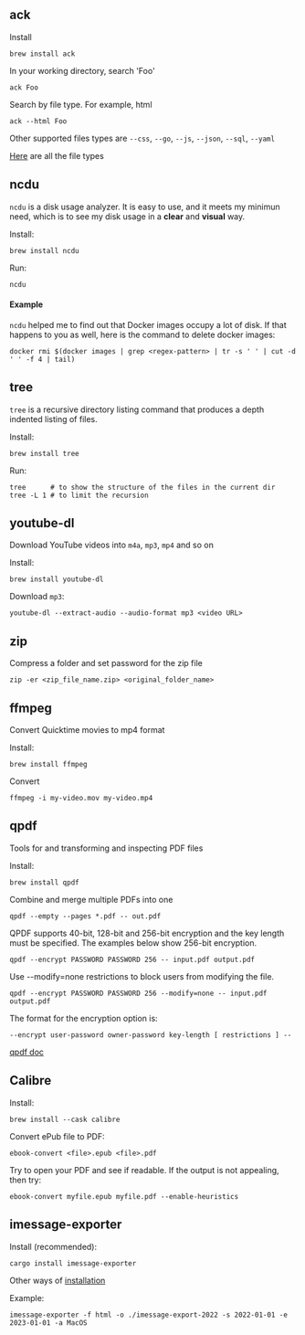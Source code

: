 ## ack

Install

```
brew install ack
```

In your working directory, search 'Foo'

```
ack Foo
```

Search by file type. For example, html

```
ack --html Foo
```

Other supported files types are `--css`, `--go`, `--js`, `--json`, `--sql`, `--yaml`

[Here](https://kapeli.com/cheat_sheets/Ack.docset/Contents/Resources/Documents/index) are all the file types

## ncdu

`ncdu` is a disk usage analyzer. It is easy to use, and it meets my minimun need, which is to see my disk usage in a **clear** and **visual** way.

Install:

```
brew install ncdu
```

Run:

```
ncdu
```

#### Example

`ncdu` helped me to find out that Docker images occupy a lot of disk. If that happens to you as well, here is the command to delete docker images:

```
docker rmi $(docker images | grep <regex-pattern> | tr -s ' ' | cut -d ' ' -f 4 | tail)
```

## tree

`tree` is a recursive directory listing command that produces a depth indented listing of files.

Install:

```
brew install tree
```

Run:

```
tree      # to show the structure of the files in the current dir
tree -L 1 # to limit the recursion
```

## youtube-dl

Download YouTube videos into `m4a`, `mp3`, `mp4` and so on

Install:

```
brew install youtube-dl
```

Download `mp3`:

```
youtube-dl --extract-audio --audio-format mp3 <video URL>
```

## zip

Compress a folder and set password for the zip file

```
zip -er <zip_file_name.zip> <original_folder_name>
```

## ffmpeg

Convert Quicktime movies to mp4 format

Install:

```
brew install ffmpeg
```

Convert

```
ffmpeg -i my-video.mov my-video.mp4
```

## qpdf

Tools for and transforming and inspecting PDF files

Install:

```
brew install qpdf
```

Combine and merge multiple PDFs into one

```
qpdf --empty --pages *.pdf -- out.pdf
```

QPDF supports 40-bit, 128-bit and 256-bit encryption and the key length must be specified. The examples below show 256-bit encryption.

```
qpdf --encrypt PASSWORD PASSWORD 256 -- input.pdf output.pdf
```

Use --modify=none restrictions to block users from modifying the file.

```
qpdf --encrypt PASSWORD PASSWORD 256 --modify=none -- input.pdf output.pdf
```

The format for the encryption option is:

```
--encrypt user-password owner-password key-length [ restrictions ] --
```

[qpdf doc](https://qpdf.readthedocs.io/en/stable/)

## Calibre

Install:

```
brew install --cask calibre
```

Convert ePub file to PDF:

```
ebook-convert <file>.epub <file>.pdf
```

Try to open your PDF and see if readable. If the output is not appealing, then try:

```
ebook-convert myfile.epub myfile.pdf --enable-heuristics
```

## imessage-exporter

Install (recommended):

```
cargo install imessage-exporter
```

Other ways of [installation](https://github.com/ReagentX/imessage-exporter/blob/develop/imessage-exporter/README.md)

Example:

```
imessage-exporter -f html -o ./imessage-export-2022 -s 2022-01-01 -e 2023-01-01 -a MacOS
```
